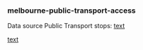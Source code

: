 ### melbourne-public-transport-access

Data source Public Transport stops: 
[text](https://opendata.transport.vic.gov.au/dataset/6d36dfd9-8693-4552-8a03-05eb29a391fd/resource/afa7b823-0c8b-47a1-bc40-ada565f684c7/download/public_transport_stops.geojson)

[text](https://discover.data.vic.gov.au/dataset/public-transport-lines-and-stops/resource/afa7b823-0c8b-47a1-bc40-ada565f684c7)